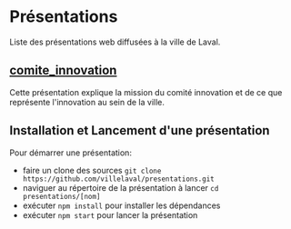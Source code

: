 # Présentations

Liste des présentations web diffusées à la ville de Laval.

## [comite_innovation](https://github.com/villelaval/presentations/tree/master/comite_innovation)

Cette présentation explique la mission du comité innovation
et de ce que représente l'innovation au sein de la ville.

## Installation et Lancement d'une présentation

Pour démarrer une présentation:

- faire un clone des sources `git clone https://github.com/villelaval/presentations.git`
- naviguer au répertoire de la présentation à lancer `cd presentations/[nom]`
- exécuter `npm install` pour installer les dépendances
- exécuter `npm start` pour lancer la présentation